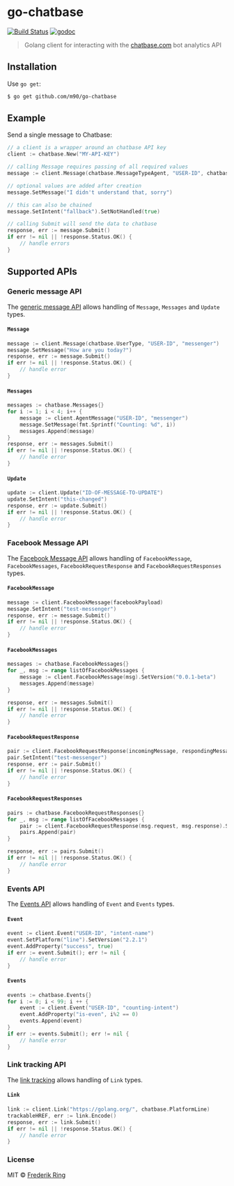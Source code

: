 # go-chatbase

[![Build Status](https://travis-ci.org/m90/go-chatbase.svg?branch=master)](https://travis-ci.org/m90/go-chatbase)
[![godoc](https://godoc.org/github.com/m90/go-chatbase?status.svg)](http://godoc.org/github.com/m90/go-chatbase)

> Golang client for interacting with the [chatbase.com](https://chatbase.com) bot analytics API

## Installation

Use `go get`:

```sh
$ go get github.com/m90/go-chatbase
```

## Example

Send a single message to Chatbase:

```go
// a client is a wrapper around an chatbase API key
client := chatbase.New("MY-API-KEY")

// calling Message requires passing of all required values
message := client.Message(chatbase.MessageTypeAgent, "USER-ID", chatbase.PlatformTelegram)

// optional values are added after creation
message.SetMessage("I didn't understand that, sorry")

// this can also be chained
message.SetIntent("fallback").SetNotHandled(true)

// calling Submit will send the data to chatbase
response, err := message.Submit()
if err != nil || !response.Status.OK() {
	// handle errors
}
```

## Supported APIs

### Generic message API

The [generic message API](https://chatbase.com/documentation/generic) allows handling of `Message`, `Messages` and `Update` types.

#### `Message`

```go
message := client.Message(chatbase.UserType, "USER-ID", "messenger")
message.SetMessage("How are you today?")
response, err := message.Submit()
if err != nil || !response.Status.OK() {
	// handle error
}
```

#### `Messages`

```go
messages := chatbase.Messages{}
for i := 1; i < 4; i++ {
	message := client.AgentMessage("USER-ID", "messenger")
	message.SetMessage(fmt.Sprintf("Counting: %d", i))
	messages.Append(message)
}
response, err := messages.Submit()
if err != nil || !response.Status.OK() {
	// handle error
}
```

#### `Update`

```go
update := client.Update("ID-OF-MESSAGE-TO-UPDATE")
update.SetIntent("this-changed")
response, err := update.Submit()
if err != nil || !response.Status.OK() {
	// handle error
}
```

### Facebook Message API

The [Facebook Message API](https://chatbase.com/documentation/facebook) allows handling of `FacebookMessage`, `FacebookMessages`, `FacebookRequestResponse` and `FacebookRequestResponses` types.

#### `FacebookMessage`

```go
message := client.FacebookMessage(facebookPayload)
message.SetIntent("test-messenger")
response, err := message.Submit()
if err != nil || !response.Status.OK() {
	// handle error
}
```

#### `FacebookMessages`

```go
messages := chatbase.FacebookMessages{}
for _, msg := range listOfFacebookMessages {
	message := client.FacebookMessage(msg).SetVersion("0.0.1-beta")
	messages.Append(message)
}

response, err := messages.Submit()
if err != nil || !response.Status.OK() {
	// handle error
}
```

#### `FacebookRequestResponse`

```go
pair := client.FacebookRequestResponse(incomingMessage, respondingMessage)
pair.SetIntent("test-messenger")
response, err := pair.Submit()
if err != nil || !response.Status.OK() {
	// handle error
}
```

#### `FacebookRequestResponses`

```go
pairs := chatbase.FacebookRequestResponses{}
for _, msg := range listOfFacebookMessages {
	pair := client.FacebookRequestResponse(msg.request, msg.response).SetVersion("0.0.1-beta")
	pairs.Append(pair)
}

response, err := pairs.Submit()
if err != nil || !response.Status.OK() {
	// handle error
}
```

### Events API

The [Events API](https://chatbase.com/documentation/events) allows handling of `Event` and `Events` types.

#### `Event`

```go
event := client.Event("USER-ID", "intent-name")
event.SetPlatform("line").SetVersion("2.2.1")
event.AddProperty("success", true)
if err := event.Submit(); err != nil {
	// handle error
}
```

#### `Events`

```go
events := chatbase.Events{}
for i := 0; i < 99; i ++ {
	event := client.Event("USER-ID", "counting-intent")
	event.AddProperty("is-even", i%2 == 0)
	events.Append(event)
}
if err := events.Submit(); err != nil {
	// handle error
}
```

### Link tracking API

The [link tracking](https://chatbase.com/documentation/taps) allows handling of `Link` types.

#### `Link`

```go
link := client.Link("https://golang.org/", chatbase.PlatformLine)
trackableHREF, err := link.Encode()
response, err := link.Submit()
if err != nil || !response.Status.OK() {
	// handle error
}
```

### License
MIT © [Frederik Ring](http://www.frederikring.com)
